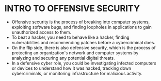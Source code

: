 # INTRO TO OFFENSIVE SECURITY
- Offensive security is the process of breaking into computer systems, exploiting software bugs, and finding loopholes in applications to gain unauthorized access to them.
- To beat a hacker, you need to behave like a hacker, finding vulnerabilities and recommending patches before a cybercriminal does.
- On the flip side, there is also defensive security, which is the process of protecting an organization's network and computer systems by analyzing and securing any potential digital threats.
- In a defensive cyber role, you could be investigating infected computers or devices to understand how it was hacked, tracking down cybercriminals, or monitoring infrastructure for malicious activity.
